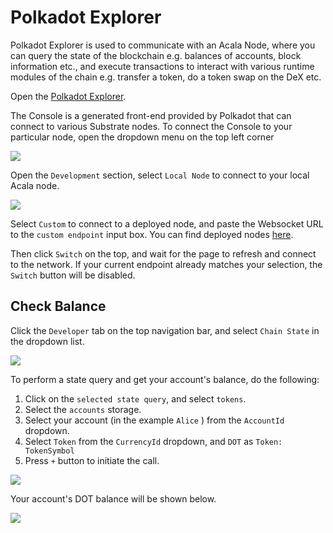 # Polkadot Explorer

Polkadot Explorer is used to communicate with an Acala Node, where you can query the state of the blockchain e.g. balances of accounts, block information etc., and execute transactions to interact with various runtime modules of the chain e.g. transfer a token, do a token swap on the DeX etc.

Open the [Polkadot Explorer](https://polkadot.js.org/apps/).

The Console is a generated front-end provided by Polkadot that can connect to various Substrate nodes. To connect the Console to your particular node, open the dropdown menu on the top left corner

![](https://i.imgur.com/8G8Rnbe.png)

Open the `Development` section, select `Local Node` to connect to your local Acala node.

![](https://i.imgur.com/TygeyXu.png)

Select `Custom` to connect to a deployed node, and paste the Websocket URL to the `custom endpoint` input box. You can find deployed nodes [here](../../../../get-started/networks.md#rpc-endpoints).

Then click `Switch` on the top, and wait for the page to refresh and connect to the network. If your current endpoint already matches your selection, the `Switch` button will be disabled.

## Check Balance

Click the `Developer` tab on the top navigation bar, and select `Chain State` in the dropdown list.

![](https://i.imgur.com/BvFEcsZ.png)

To perform a state query and get your account's balance, do the following:

1. Click on the `selected state query`, and select `tokens`.
2. Select the `accounts` storage.
3. Select your account (in the example `Alice` ) from the `AccountId` dropdown.
4. Select `Token` from the `CurrencyId` dropdown, and `DOT` as `Token: TokenSymbol`
5. Press `+` button to initiate the call.

![](https://i.imgur.com/5hdanQC.png)

Your account's DOT balance will be shown below.

![](https://i.imgur.com/nOB7L3k.png)
